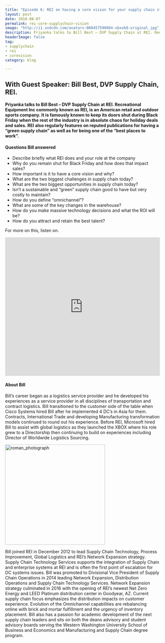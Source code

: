 ```yaml
---
title: "Episode 6: REI on having a core vision for your supply chain strategy"
layout: post
date: 2018-08-07
permalink: rei-core-supplychain-vision
image: "http://i1.sndcdn.com/avatars-000457590984-xbxok8-original.jpg"
description: Priyanka talks to Bill Best – DVP Supply Chain at REI. Recreational Equipment Inc commonly known as REI, is an American retail and outdoor sports company. 
headerImage: false
tag:
- supplychain
- rei
- corevision
category: blog

---
```

## With Guest Speaker: Bill Best, DVP Supply Chain, REI. 
#### Priyanka talks to Bill Best – DVP Supply Chain at REI. Recreational Equipment Inc commonly known as REI, is an American retail and outdoor sports company. It is famously known to keep its doors shut during Black Friday when the rest of the industry is in absolute chaos for holiday deals and sales. REI also regularly features on reputed publications for having a “green supply chain” as well as for being one of the “best places to work”. 

#### Questions Bill answered
- Describe briefly what REI does and your role at the company
- Why do you remain shut for Black Friday and how does that impact sales?
- How important is it to have a core vision and why?
- What are the two biggest challenges in supply chain today?
- What are the two biggest opportunities in supply chain today?
- Isn’t a sustainable and “green” supply chain good to have but very costly to maintain?
- How do you define “omnichannel”?
- What are some of the key changes in the warehouse?
- How do you make massive technology decisions and what the ROI will be?
- How do you attract and retain the best talent?



For more on this, listen on.


<iframe width="100%" height="450" scrolling="no" frameborder="no" allow="autoplay" src="https://w.soundcloud.com/player/?url=https%3A//api.soundcloud.com/tracks/482201799&color=%235ba28e&auto_play=false&hide_related=false&show_comments=true&show_user=true&show_reposts=false&show_teaser=true&visual=true"></iframe>



#### About Bill

Bill’s career began as a logistics service provider and he developed his experiences as a service provider in all disciplines of transportation and contract logistics. Bill transitioned to the customer side of the table when Cisco Systems hired Bill after he implemented 4 DC’s in Asia for them. Contracts, International Trade and developing Manufacturing transformation models continued to round out his experience. Before REI, Microsoft hired Bill to assist with global logistics as they launched the XBOX where his role grew to a Directorship then continuing to build on experiences including Director of Worldwide Logistics Sourcing.

<img src= "https://events.eft.com/logo-library/speakers/250x250/bill_best.jpg?" alt="roman_photograph" width="325px">


Bill joined REI in December 2012 to lead Supply Chain Technology, Process Improvement, Global Logistics and REI’s Network Expansion strategy. Supply Chain Technology Services supports the integration of Supply Chain and enterprise systems at REI and is often the first point of escalation for DC systems issues. Bill was promoted to Divisional Vice President of Supply Chain Operations in 2014 leading Network Expansion, Distribution Operations and Supply Chain Technology Services. Network Expansion strategy culminated in 2016 with the opening of REI’s newest Net Zero Energy and LEED Platinum distribution center in Goodyear, AZ. Current supply chain focus emphasizes the distribution impacts on customer experience. Evolution of the Omnichannel capabilities are rebalancing online with brick and mortar fulfillment and the urgency of inventory placement.
Bill also has a passion for academic development of the next supply chain leaders and sits on both the deans advisory and student advisory boards serving the Western Washington University School of Business and Economics and Manufacturing and Supply Chain degree program.
